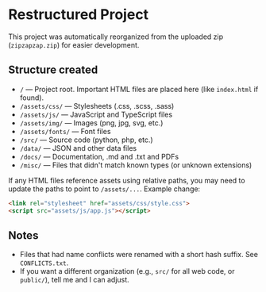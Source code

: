 # Restructured Project

This project was automatically reorganized from the uploaded zip (`zipzapzap.zip`) for easier development.

## Structure created
- `/` — Project root. Important HTML files are placed here (like `index.html` if found).
- `/assets/css/` — Stylesheets (.css, .scss, .sass)
- `/assets/js/` — JavaScript and TypeScript files
- `/assets/img/` — Images (png, jpg, svg, etc.)
- `/assets/fonts/` — Font files
- `/src/` — Source code (python, php, etc.)
- `/data/` — JSON and other data files
- `/docs/` — Documentation, .md and .txt and PDFs
- `/misc/` — Files that didn't match known types (or unknown extensions)

If any HTML files reference assets using relative paths, you may need to update the paths to point to `/assets/...`. Example change:
```html
<link rel="stylesheet" href="assets/css/style.css">
<script src="assets/js/app.js"></script>
```

## Notes
- Files that had name conflicts were renamed with a short hash suffix. See `CONFLICTS.txt`.
- If you want a different organization (e.g., `src/` for all web code, or `public/`), tell me and I can adjust.